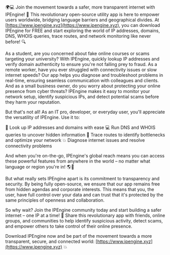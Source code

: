 🌍💻 Join the movement towards a safer, more transparent internet with IPEngine! 🚀 This revolutionary open-source utility app is here to empower users worldwide, bridging language barriers and geographical divides. At [https://www.ipengine.xyz](https://www.ipengine.xyz), you can download IPEngine for FREE and start exploring the world of IP addresses, domains, DNS, WHOIS queries, trace routes, and network monitoring like never before! 🔍

As a student, are you concerned about fake online courses or scams targeting your university? With IPEngine, quickly lookup IP addresses and verify domain authenticity to ensure you're not falling prey to fraud. As a remote worker, have you ever struggled with connectivity issues or slow internet speeds? Our app helps you diagnose and troubleshoot problems in real-time, ensuring seamless communication with colleagues and clients. And as a small business owner, do you worry about protecting your online presence from cyber threats? IPEngine makes it easy to monitor your network setup, identify suspicious IPs, and detect potential scams before they harm your reputation.

But that's not all! As an IT pro, developer, or everyday user, you'll appreciate the versatility of IPEngine. Use it to:

📡 Look up IP addresses and domains with ease
💻 Run DNS and WHOIS queries to uncover hidden information
🚀 Trace routes to identify bottlenecks and optimize your network
💥 Diagnose internet issues and resolve connectivity problems

And when you're on-the-go, IPEngine's global reach means you can access these powerful features from anywhere in the world – no matter what language or region you're in! 🌎💬

But what really sets IPEngine apart is its commitment to transparency and security. By being fully open-source, we ensure that our app remains free from hidden agendas and corporate interests. This means that you, the user, have full control over your data and can trust that it's protected by the same principles of openness and collaboration.

So why wait? Join the IPEngine community today and start building a safer internet – one IP at a time! 💪 Share this revolutionary app with friends, online groups, and communities to help identify suspicious activity, detect scams, and empower others to take control of their online presence.

Download IPEngine now and be part of the movement towards a more transparent, secure, and connected world: [https://www.ipengine.xyz](https://www.ipengine.xyz) 💥